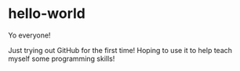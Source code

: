 # hello-world

Yo everyone!

Just trying out GitHub for the first time! Hoping to use it to help teach myself some programming skills!
